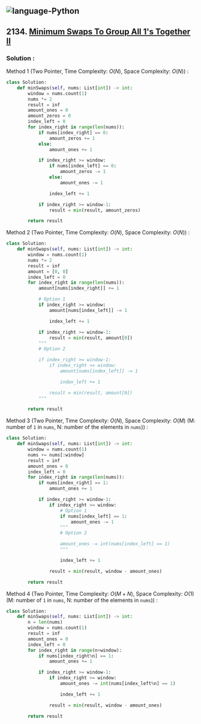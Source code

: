 ![language-Python](https://img.shields.io/badge/Python-ffd43b?style=for-the-badge&logo=PYTHON)
---

## 2134. [Minimum Swaps To Group All 1's Together II](https://leetcode.com/problems/minimum-swaps-to-group-all-1s-together-ii)

### Solution :

Method 1 (Two Pointer, Time Complexity: $O(N)$, Space Complexity: $O(N)$) :
```python
class Solution:
    def minSwaps(self, nums: List[int]) -> int:
        window = nums.count(1)
        nums *= 2
        result = inf
        amount_ones = 0
        amount_zeros = 0
        index_left = 0
        for index_right in range(len(nums)):
            if nums[index_right] == 0:
                amount_zeros += 1
            else:
                amount_ones += 1

            if index_right >= window:
                if nums[index_left] == 0:
                    amount_zeros -= 1
                else:
                    amount_ones -= 1

                index_left += 1

            if index_right >= window-1:
                result = min(result, amount_zeros)

        return result
```

Method 2 (Two Pointer, Time Complexity: $O(N)$, Space Complexity: $O(N)$) :
```python
class Solution:
    def minSwaps(self, nums: List[int]) -> int:
        window = nums.count(1)
        nums *= 2
        result = inf
        amount = [0, 0]
        index_left = 0
        for index_right in range(len(nums)):
            amount[nums[index_right]] += 1

            # Option 1
            if index_right >= window:
                amount[nums[index_left]] -= 1

                index_left += 1

            if index_right >= window-1:
                result = min(result, amount[0])
            """
            # Option 2

            if index_right >= window-1:
                if index_right >= window:
                    amount[nums[index_left]] -= 1

                    index_left += 1

                result = min(result, amount[0])
            """

        return result
```

Method 3 (Two Pointer, Time Complexity: $O(N)$, Space Complexity: $O(M)$ (M: number of `1` in `nums`, N: number of the elements in `nums`)) :
```python
class Solution:
    def minSwaps(self, nums: List[int]) -> int:
        window = nums.count(1)
        nums += nums[:window]
        result = inf
        amount_ones = 0
        index_left = 0
        for index_right in range(len(nums)):
            if nums[index_right] == 1:
                amount_ones += 1

            if index_right >= window-1:
                if index_right >= window:
                    # Option 1
                    if nums[index_left] == 1:
                        amount_ones -= 1
                    """
                    # Option 2

                    amount_ones -= int(nums[index_left] == 1)
                    """

                    index_left += 1

                result = min(result, window - amount_ones)

        return result
```

Method 4 (Two Pointer, Time Complexity: $O(M+N)$, Space Complexity: $O(1)$ (M: number of `1` in `nums`, N: number of the elements in `nums`)) :
```python
class Solution:
    def minSwaps(self, nums: List[int]) -> int:
        n = len(nums)
        window = nums.count(1)
        result = inf
        amount_ones = 0
        index_left = 0
        for index_right in range(n+window):
            if nums[index_right%n] == 1:
                amount_ones += 1

            if index_right >= window-1:
                if index_right >= window:
                    amount_ones -= int(nums[index_left%n] == 1)

                    index_left += 1

                result = min(result, window - amount_ones)

        return result
```
